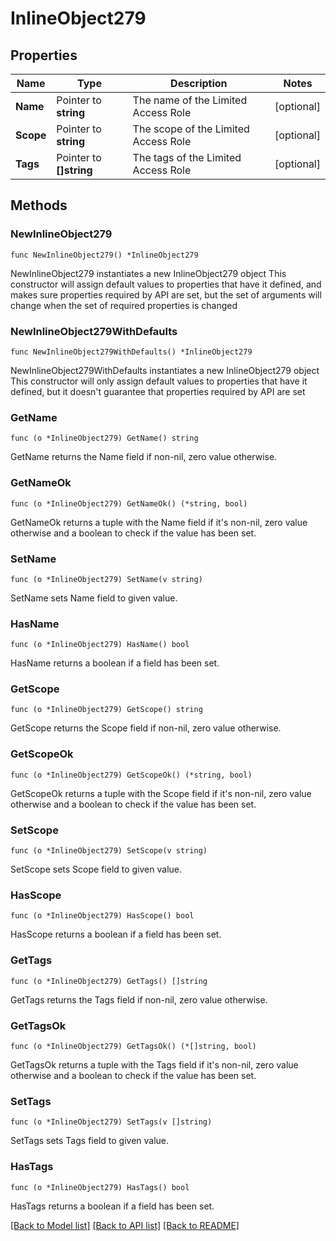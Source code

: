 # InlineObject279

## Properties

Name | Type | Description | Notes
------------ | ------------- | ------------- | -------------
**Name** | Pointer to **string** | The name of the Limited Access Role | [optional] 
**Scope** | Pointer to **string** | The scope of the Limited Access Role | [optional] 
**Tags** | Pointer to **[]string** | The tags of the Limited Access Role | [optional] 

## Methods

### NewInlineObject279

`func NewInlineObject279() *InlineObject279`

NewInlineObject279 instantiates a new InlineObject279 object
This constructor will assign default values to properties that have it defined,
and makes sure properties required by API are set, but the set of arguments
will change when the set of required properties is changed

### NewInlineObject279WithDefaults

`func NewInlineObject279WithDefaults() *InlineObject279`

NewInlineObject279WithDefaults instantiates a new InlineObject279 object
This constructor will only assign default values to properties that have it defined,
but it doesn't guarantee that properties required by API are set

### GetName

`func (o *InlineObject279) GetName() string`

GetName returns the Name field if non-nil, zero value otherwise.

### GetNameOk

`func (o *InlineObject279) GetNameOk() (*string, bool)`

GetNameOk returns a tuple with the Name field if it's non-nil, zero value otherwise
and a boolean to check if the value has been set.

### SetName

`func (o *InlineObject279) SetName(v string)`

SetName sets Name field to given value.

### HasName

`func (o *InlineObject279) HasName() bool`

HasName returns a boolean if a field has been set.

### GetScope

`func (o *InlineObject279) GetScope() string`

GetScope returns the Scope field if non-nil, zero value otherwise.

### GetScopeOk

`func (o *InlineObject279) GetScopeOk() (*string, bool)`

GetScopeOk returns a tuple with the Scope field if it's non-nil, zero value otherwise
and a boolean to check if the value has been set.

### SetScope

`func (o *InlineObject279) SetScope(v string)`

SetScope sets Scope field to given value.

### HasScope

`func (o *InlineObject279) HasScope() bool`

HasScope returns a boolean if a field has been set.

### GetTags

`func (o *InlineObject279) GetTags() []string`

GetTags returns the Tags field if non-nil, zero value otherwise.

### GetTagsOk

`func (o *InlineObject279) GetTagsOk() (*[]string, bool)`

GetTagsOk returns a tuple with the Tags field if it's non-nil, zero value otherwise
and a boolean to check if the value has been set.

### SetTags

`func (o *InlineObject279) SetTags(v []string)`

SetTags sets Tags field to given value.

### HasTags

`func (o *InlineObject279) HasTags() bool`

HasTags returns a boolean if a field has been set.


[[Back to Model list]](../README.md#documentation-for-models) [[Back to API list]](../README.md#documentation-for-api-endpoints) [[Back to README]](../README.md)


